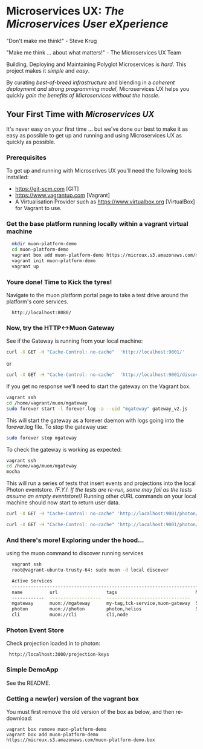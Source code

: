 # Microservices UX:  *The Microservices User eXperience*

"Don't make me think!" - Steve Krug

"Make me think ... about what matters!" - The Microservices UX Team

Building, Deploying and Maintaining Polyglot Microservices is *hard*. This project makes it *simple* and *easy*.

By curating *best-of-breed infrastructure* and blending in a *coherent deployment and strong programming model*, Microservices UX helps you quickly *gain the benefits of Microservices without the hassle*.

## Your First Time with *Microservices UX*

It's never easy on your first time ... but we've done our best to make it as easy as possible to get up and running and using Microservices UX as quickly as possible.

### Prerequisites

To get up and running with Microserives UX you'll need the following tools installed:

* https://git-scm.com [GIT]
* https://www.vagrantup.com [Vagrant]
* A Virtualisation Provider such as https://www.virtualbox.org [VirtualBox] for Vagrant to use.



### Get the base platform running locally within a vagrant virtual machine

```bash
  mkdir muon-platform-demo
  cd muon-platform-demo
  vagrant box add muon-platform-demo https://microux.s3.amazonaws.com/muon-platform-demo.box
  vagrant init muon-platform-demo
  vagrant up
```


### Youre done! Time to Kick the tyres!

Navigate to the muon platform portal page to take a test drive around the platform's core services.

```
  http://localhost:8080/
```

### Now, try the HTTP<->Muon Gateway

See if the Gateway is running from your local machine:
```bash
curl -X GET -H "Cache-Control: no-cache"  'http://localhost:9001/'
```
or
```bash
curl -X GET -H "Cache-Control: no-cache"  'http://localhost:9001/discover'
```
If you get no response we'll need to start the gateway on the Vagrant box.

```bash
vagrant ssh
cd /home/vagrant/muon/mgateway
sudo forever start -l forever.log -a --uid "mgateway" gateway_v2.js
```
This will start the gateway as a forever daemon with logs going into the forever.log file. To stop the gateway use:
```bash
sudo forever stop mgateway
```

To check the gateway is working as expected:
```bash
vagrant ssh
cd /home/vag/muon/mgateway
mocha
```
This will run a series of tests that insert events and projections into the local Photon eventstore. *(F.Y.I. If the tests are re-run, some may fail as the tests assume an empty eventstore!)* Running other cURL commands on your local machine should now start to return user data.
```bash
curl -X GET -H "Cache-Control: no-cache" 'http://localhost:9001/photon/projection-keys'

curl -X GET -H "Cache-Control: no-cache" 'http://localhost:9001/photon/projection?projection-name=UserList'
```

### And there's more! Exploring under the hood...  

using the muon command to discover running services

```bash
  vagrant ssh
  root@vagrant-ubuntu-trusty-64: sudo muon -d local discover

  Active Services
  -----------------------------------------------------------------------------------------
  name          url                  tags                             Muon Protocol Version
  ------------  -------------------  -------------------------------  ---------------------
  mgateway      muon://mgateway      my-tag,tck-service,muon-gateway  5
  photon        muon://photon        photon,helios                    5
  cli           muon://cli           cli,node

```


### Photon Event Store

Check projection loaded in to photon:

```
 http://localhost:3000/projection-keys
```

### Simple DemoApp

See the README.


### Getting a new(er) version of the vagrant box

You must first remove the old version of the box as below, and then re-download:

```
vagrant box remove muon-platform-demo
vagrant box add muon-platform-demo https://microux.s3.amazonaws.com/muon-platform-demo.box
```
